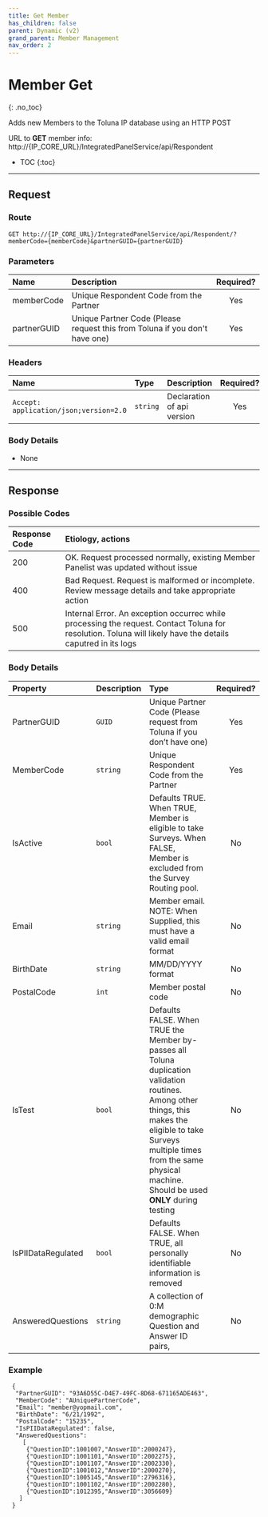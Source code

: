 ```yaml
---
title: Get Member
has_children: false
parent: Dynamic (v2)
grand_parent: Member Management
nav_order: 2
---
```




# Member Get
{: .no_toc}

Adds new Members to the Toluna IP database using an HTTP POST

URL to **GET** member info: http://{IP_CORE_URL}/IntegratedPanelService/api/Respondent

* TOC
{:toc}

---

## Request

### Route
```plaintext
GET http://{IP_CORE_URL}/IntegratedPanelService/api/Respondent/?memberCode={memberCode}&partnerGUID={partnerGUID}
```

### Parameters

| Name | Description | Required? |
| :--- | :--- | :---: |
| memberCode | Unique Respondent Code from the Partner | Yes |
| partnerGUID | Unique Partner Code (Please request this from Toluna if you don't have one) | Yes |

### Headers

| Name | Type | Description | Required? |
| :--- | :--- | :--- | :---: |
| ```Accept: application/json;version=2.0``` | ```string``` | Declaration of api version | Yes |


### Body Details 
 - None

---

## Response

### Possible Codes

| Response Code | Etiology, actions |
| :--- | :--- |
| 200 | OK. Request processed normally, existing Member Panelist was updated without issue |
| 400 | Bad Request. Request is malformed or incomplete. Review message details and take appropriate action |
| 500 | Internal Error. An exception occurrec while processing the request. Contact Toluna for resolution. Toluna will likely have the details caputred in its logs |

### Body Details

| Property | Description | Type | Required? |
| :--- | :--- | :--- | :---: |
| PartnerGUID | ```GUID``` | Unique Partner Code (Please request from Toluna if you don’t have one) | Yes |
| MemberCode | ```string``` | Unique Respondent Code from the Partner | Yes |
| IsActive | ```bool``` | Defaults TRUE. When TRUE, Member is eligible to take Surveys. When FALSE, Member is excluded from the Survey Routing pool.| No |
| Email | ```string``` | Member email. NOTE: When Supplied, this must have a valid email format | No |
| BirthDate | ```string``` | MM/DD/YYYY format | No |
| PostalCode | ```int``` | Member postal code | No |
| IsTest | ```bool``` | Defaults FALSE. When TRUE the Member by-passes all Toluna duplication validation routines. Among other things, this makes the eligible to take Surveys multiple times from the same physical machine. Should be used **ONLY** during testing | No |
| IsPIIDataRegulated | ```bool``` | Defaults FALSE. When TRUE, all personally identifiable information is removed | No |
| AnsweredQuestions | ```string``` | A collection of 0:M demographic Question and Answer ID pairs, | No |

### Example
```
 {
  "PartnerGUID": "93A6D55C-D4E7-49FC-8D68-671165ADE463",
  "MemberCode": "AUniquePartnerCode",
  "Email": "member@yopmail.com",
  "BirthDate": "6/21/1992",
  "PostalCode": "15235",
  "IsPIIDataRegulated": false,
  "AnsweredQuestions":
    [
     {"QuestionID":1001007,"AnswerID":2000247},
     {"QuestionID":1001101,"AnswerID":2002275},
     {"QuestionID":1001107,"AnswerID":2002330},
     {"QuestionID":1001012,"AnswerID":2000270},
     {"QuestionID":1005145,"AnswerID":2796316},
     {"QuestionID":1001102,"AnswerID":2002280},
     {"QuestionID":1012395,"AnswerID":3056609}
   ]
 }
```
